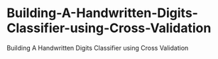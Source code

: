 # Building-A-Handwritten-Digits-Classifier-using-Cross-Validation
Building A Handwritten Digits Classifier using Cross Validation
